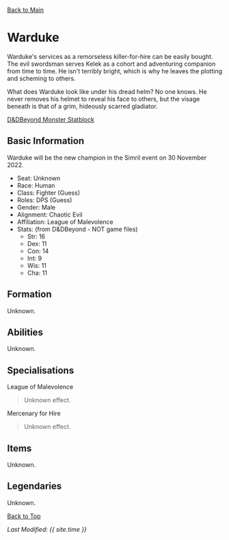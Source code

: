 [Back to Main](index.md)

<!-- Uncomment once profile picture is available. -->
<!-- ![Profile Picture](images/profile_warduke.png) -->
# Warduke
Warduke's services as a remorseless killer-for-hire can be easily bought. The evil swordsman serves Kelek as a cohort and adventuring companion from time to time. He isn't terribly bright, which is why he leaves the plotting and scheming to others.

What does Warduke look like under his dread helm? No one knows. He never removes his helmet to reveal his face to others, but the visage beneath is that of a grim, hideously scarred gladiator.

[D&DBeyond Monster Statblock](https://www.dndbeyond.com/monsters/1979813-warduke)

## Basic Information
Warduke will be the new champion in the Simril event on 30 November 2022.

* Seat: Unknown
* Race: Human
* Class: Fighter (Guess)
* Roles: DPS (Guess)
* Gender: Male
* Alignment: Chaotic Evil
* Affiliation: League of Malevolence
* Stats: (from D&DBeyond - NOT game files)
  * Str: 16
  * Dex: 11
  * Con: 14
  * Int: 9
  * Wis: 11
  * Cha: 11

## Formation
Unknown.
<!-- Uncomment once formation is available. -->
<!-- ![Formation Layout](images/formation_warduke.png) -->

## Abilities
Unknown.

## Specialisations

League of Malevolence
> Unknown effect.

Mercenary for Hire
> Unknown effect.

## Items
Unknown.

## Legendaries
Unknown.

[Back to Top](#top)

*Last Modified: {{ site.time }}*